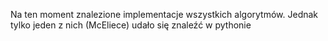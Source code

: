 Na ten moment znalezione implementacje wszystkich algorytmów. Jednak tylko jeden z nich (McEliece) udało się znaleźć w pythonie
